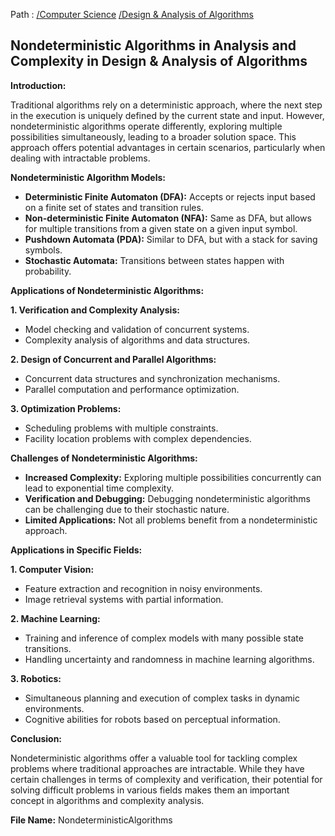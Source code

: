 Path : [/Computer Science](../../index.md) [/Design & Analysis of Algorithms](../index.md)
## Nondeterministic Algorithms in Analysis and Complexity in Design & Analysis of Algorithms

**Introduction:**

Traditional algorithms rely on a deterministic approach, where the next step in the execution is uniquely defined by the current state and input. However, nondeterministic algorithms operate differently, exploring multiple possibilities simultaneously, leading to a broader solution space. This approach offers potential advantages in certain scenarios, particularly when dealing with intractable problems.


**Nondeterministic Algorithm Models:**

- **Deterministic Finite Automaton (DFA):** Accepts or rejects input based on a finite set of states and transition rules.
- **Non-deterministic Finite Automaton (NFA):** Same as DFA, but allows for multiple transitions from a given state on a given input symbol.
- **Pushdown Automata (PDA):** Similar to DFA, but with a stack for saving symbols.
- **Stochastic Automata:** Transitions between states happen with probability.


**Applications of Nondeterministic Algorithms:**

**1. Verification and Complexity Analysis:**

- Model checking and validation of concurrent systems.
- Complexity analysis of algorithms and data structures.


**2. Design of Concurrent and Parallel Algorithms:**

- Concurrent data structures and synchronization mechanisms.
- Parallel computation and performance optimization.


**3. Optimization Problems:**

- Scheduling problems with multiple constraints.
- Facility location problems with complex dependencies.


**Challenges of Nondeterministic Algorithms:**

- **Increased Complexity:** Exploring multiple possibilities concurrently can lead to exponential time complexity.
- **Verification and Debugging:** Debugging nondeterministic algorithms can be challenging due to their stochastic nature.
- **Limited Applications:** Not all problems benefit from a nondeterministic approach.


**Applications in Specific Fields:**

**1. Computer Vision:**
- Feature extraction and recognition in noisy environments.
- Image retrieval systems with partial information.


**2. Machine Learning:**
- Training and inference of complex models with many possible state transitions.
- Handling uncertainty and randomness in machine learning algorithms.


**3. Robotics:**
- Simultaneous planning and execution of complex tasks in dynamic environments.
- Cognitive abilities for robots based on perceptual information.


**Conclusion:**

Nondeterministic algorithms offer a valuable tool for tackling complex problems where traditional approaches are intractable. While they have certain challenges in terms of complexity and verification, their potential for solving difficult problems in various fields makes them an important concept in algorithms and complexity analysis.


**File Name:** NondeterministicAlgorithms
